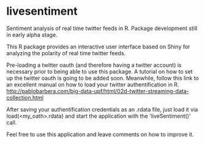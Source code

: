 # livesentiment

Sentiment analysis of real time twitter feeds in R.
Package development still in early alpha stage. 

This R package provides an interactive user interface based on Shiny for analyzing the polarity of real time twitter feeds.

Pre-loading a twitter oauth (and therefore having a twitter account) is necessary prior to being able to use this package.
A tutorial on how to set up the twitter oauth is going to be added soon.
Meanwhile, follow this link to an excellent manual on how to load your twitter authentification in R.
http://pablobarbera.com/big-data-upf/html/02d-twitter-streaming-data-collection.html

After saving your authentification credentials as an .rdata file, just load it via load(<my_oath>.rdata) and start the application with the 'liveSentiment()' call.

Feel free to use this application and leave comments on how to improve it.
